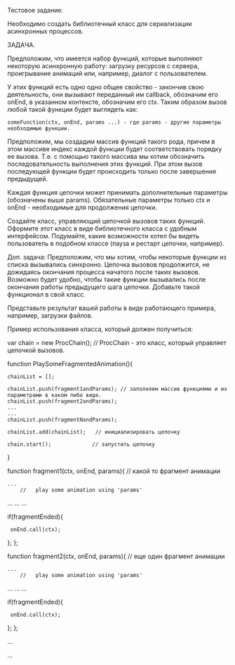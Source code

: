 Тестовое задание.

Необходимо создать библиотечный класс для сериализации асинхронных процессов.

ЗАДАЧА.

Предположим, что имеется набор функций, которые выполняют некоторую асинхронную работу:
загрузку ресурсов с сервера, проигрывание анимаций или, например, диалог с пользователем.

У этих функций есть одно одно общее свойство - закончив свою деятельность, они вызывают переданный им
callback, обозначим его onEnd, в указанном контексте, обозначим его ctx.
Таким образом вызов любой такой функции будет выглядеть как:

    someFunction(ctx, onEnd, params ...) - где params - другие параметры необходимые функции.

Предположим, мы создадим массив функций такого рода, причем в этом массиве индекс каждой функции
будет соответствовать порядку ее вызова. Т.е. с помощью такого массива мы хотим обозначить
последовательность выполнения этих функций. При этом вызов последующей функции будет происходить
только после завершения предыдущей.

Каждая функция цепочки может принимать дополнительные параметры (обозначены выше params).
Обязательные параметры только ctx и onEnd - необходимые для продолжения цепочки.

Создайте класс, управляющий цепочкой вызовов таких функций.
Оформите этот класс в виде библиотечного класса с удобным интерфейсом.
Подумайте, какие возможности хотел бы видеть пользователь в подобном классе (пауза и рестарт цепочки, например).

Доп. задача:
Предположим, что мы хотим, чтобы некоторые функции из списка вызывались синхронно.
Цепочка вызовов продолжится, не дожидаясь окончания процесса начатого после таких вызовов. 
Возможно будет удобно, чтобы такие функции вызывались после окончания работы предыдущего шага цепочки.
Добавьте такой функционал в свой класс.

Представьте результат вашей работы в виде работающего примера, например, загрузки файлов.


Пример использования класса, который должен получиться:


var chain = new ProcChain();   // ProcChain - это класс, который управляет цепочкой вызовов.


function PlaySomeFragmentedAnimation(){

    chainList = [];

	chainList.push(fragment1andParams); // заполняем массив функциями и их параметрами в каком либо виде.
    chainList.push(fragment2andParams);
    ...
    ...
    chainList.push(fragmentNandParams);

	chainList.add(chainList);   // инициализировать цепочку

	chain.start();             // запустить цепочку
}

function fragment1(ctx, onEnd, params){   // какой то фрагмент анимации

    ...
	    //   play some animation using 'params'
   ...
   ...
   ...

   if(fragmentEnded){

     onEnd.call(ctx);

   };
};

function fragment2(ctx, onEnd, params){  // еще один фрагмент анимации

    ...
	    //   play some animation using 'params'
   ...
   ...
   ...

   if(fragmentEnded){

     onEnd.call(ctx);

   };
};

...

...
